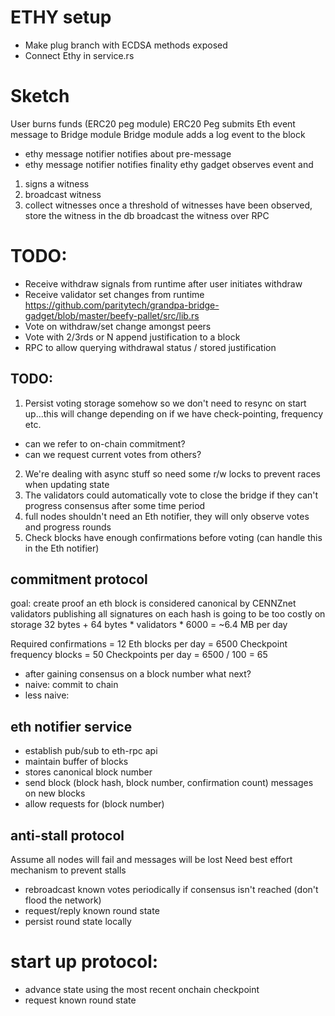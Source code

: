 # ETHY setup
- Make plug branch with ECDSA methods exposed
- Connect Ethy in service.rs


# Sketch
User burns funds (ERC20 peg module)
ERC20 Peg submits Eth event message to Bridge module
Bridge module adds a log event to the block
- ethy message notifier notifies about pre-message
- ethy message notifier notifies finality
ethy gadget observes event and
1) signs a witness
2) broadcast witness
3) collect witnesses
once a threshold of witnesses have been observed, store the witness in the db
broadcast the witness over RPC

# TODO:
- Receive withdraw signals from runtime after user initiates withdraw
- Receive validator set changes from runtime
https://github.com/paritytech/grandpa-bridge-gadget/blob/master/beefy-pallet/src/lib.rs
- Vote on withdraw/set change amongst peers
- Vote with 2/3rds or N append justification to a block
- RPC to allow querying withdrawal status / stored justification

## TODO:
1) Persist voting storage somehow so we don't need to resync on start up...this will change depending on if we have check-pointing, frequency etc.
- can we refer to on-chain commitment?
- can we request current votes from others?
2) We're dealing with async stuff so need some r/w locks to prevent races when updating state
3) The validators could automatically vote to close the bridge if they can't progress consensus after some time period
4) full nodes shouldn't need an Eth notifier, they will only observe votes and progress rounds
5) Check blocks have enough confirmations before voting (can handle this in the Eth notifier)

## commitment protocol
goal: create proof an eth block is considered canonical by CENNZnet validators
publishing all signatures on each hash is going to be too costly on storage
32 bytes + 64 bytes * validators * 6000 = ~6.4 MB per day

Required confirmations = 12
Eth blocks per day = 6500
Checkpoint frequency blocks = 50
Checkpoints per day = 6500 / 100 = 65

- after gaining consensus on a block number what next?
- naive: commit to chain
- less naive: 


## eth notifier service
- establish pub/sub to eth-rpc api
- maintain buffer of blocks
- stores canonical block number
- send block (block hash, block number, confirmation count) messages on new blocks
- allow requests for (block number)

## anti-stall protocol
Assume all nodes will fail and messages will be lost
Need best effort mechanism to prevent stalls
- rebroadcast known votes periodically if consensus isn't reached (don't flood the network)
- request/reply known round state
- persist round state locally

# start up protocol:
- advance state using the most recent onchain checkpoint
- request known round state
